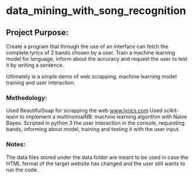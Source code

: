 # data_mining_with_song_recognition
 
 ## Project Purpose:
 Create a program that through the use of an interface can fetch the complete lyrics of 2 bands chosen by a user. Train a machine learning model for language, inform about the accuracy and request the user to test it by writing a sentence. 
 
 Ultimately is a simple demo of web scrapping, machine learning model training and user interaction.
 
 ### Methodology:
Used BeautifulSoap for scrapping the web www.lyrics.com
Used scikit-learn to implement a multinomialNB: machine learning algorithm with Naive Bayes.
Scripted in python 3 the user interaction in the console, requesting bands, informing about model, training and testing it with the user input.
 
 ### Notes:
 The data files stored under the data folder are meant to be used in case the HTML format of the target website has changed and the user still wants to run the code.
